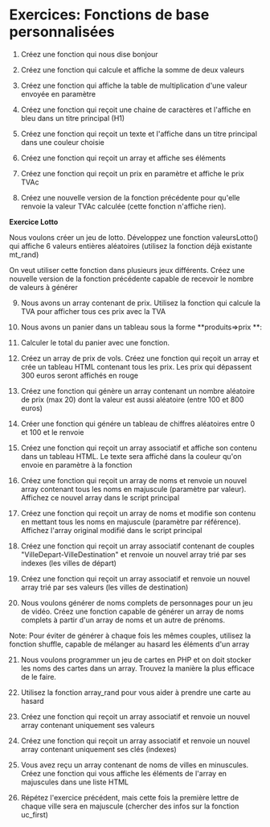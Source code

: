 # Exercices: Fonctions de base personnalisées

1. Créez une fonction qui nous dise bonjour

2. Créez une fonction qui calcule et affiche la somme de deux valeurs

3. Créez une fonction qui affiche la table de multiplication d'une valeur envoyée en paramètre

4. Créez une fonction qui reçoit une chaine de caractères et l'affiche en bleu dans un titre principal (H1)

5. Créez une fonction qui reçoit un texte et l'affiche dans un titre principal dans une couleur choisie

6. Créez une fonction qui reçoit un array et affiche ses éléments

7. Créez une fonction qui reçoit un prix en paramètre et affiche le prix TVAc

8. Créez une nouvelle version de la fonction précédente pour qu'elle renvoie la valeur TVAc calculée (cette fonction n'affiche rien).

**Exercice Lotto**

Nous voulons créer un jeu de lotto. Développez une fonction valeursLotto() qui affiche 6 valeurs entières aléatoires (utilisez la fonction déjà existante mt_rand)

On veut utiliser cette fonction dans plusieurs jeux différents. Créez une nouvelle version de la fonction précédente capable de recevoir le nombre de valeurs à générer

9. Nous avons un array contenant de prix. Utilisez la fonction qui calcule la TVA pour afficher tous ces prix avec la TVA

10. Nous avons un panier dans un tableau sous la forme **produits=>prix **:

11. Calculer le total du panier avec une fonction.

12. Créez un array de prix de vols. Créez une fonction qui reçoit un array et crée un tableau HTML contenant tous les prix. Les prix qui dépassent 300 euros seront affichés en rouge

13. Créez une fonction qui génère un array contenant un nombre aléatoire de prix (max 20) dont la valeur est aussi aléatoire (entre 100 et 800 euros)

14. Créer une fonction qui génére un tableau de chiffres aléatoires entre 0 et 100 et le renvoie

15. Créez une fonction qui reçoit un array associatif et affiche son contenu dans un tableau HTML. Le texte sera affiché dans la couleur qu'on envoie en paramètre à la fonction

16. Créez une fonction qui reçoit un array de noms et renvoie un nouvel array contenant tous les noms en majuscule (paramètre par valeur). Affichez ce nouvel array dans le script principal

17. Créez une fonction qui reçoit un array de noms et modifie son contenu en mettant tous les noms en majuscule (paramètre par référence). Affichez l'array original modifié dans le script principal

18. Créez une fonction qui reçoit un array associatif contenant de couples "VilleDepart-VilleDestination" et renvoie un nouvel array trié par ses indexes (les villes de départ)

19. Créez une fonction qui reçoit un array associatif et renvoie un nouvel array trié par ses valeurs (les villes de destination)

20. Nous voulons générer de noms complets de personnages pour un jeu de vidéo. Créez une fonction capable de générer un array de noms complets à partir d'un array de noms et un autre de prénoms.

Note: Pour éviter de générer à chaque fois les mêmes couples, utilisez la fonction shuffle, capable de mélanger au hasard les éléments d'un array

21. Nous voulons programmer un jeu de cartes en PHP et on doit stocker les noms des cartes dans un array. Trouvez la manière la plus efficace de le faire.

22. Utilisez la fonction array_rand pour vous aider à prendre une carte au hasard

23. Créez une fonction qui reçoit un array associatif et renvoie un nouvel array contenant uniquement ses valeurs

24. Créez une fonction qui reçoit un array associatif et renvoie un nouvel array contenant uniquement ses clés (indexes)

25. Vous avez reçu un array contenant de noms de villes en minuscules. Créez une fonction qui vous affiche les éléments de l'array en majuscules dans une liste HTML

26. Répétez l'exercice précédent, mais cette fois la première lettre de chaque ville sera en majuscule (chercher des infos sur la fonction uc_first)
